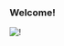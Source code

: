 ### Welcome!

![!](https://media.discordapp.net/attachments/782145022232625154/980153290992021516/1653757145290.png)
